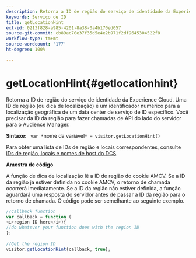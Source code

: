 ```yaml
---
description: Retorna a ID de região do serviço de identidade da Experience Cloud. Uma ID de região (ou dica de localização) é um identificador numérico para a localização geográfica de um data center de serviço de ID específico. Você precisar da ID da região para fazer chamadas de API do lado do servidor para o Audience Manager.
keywords: Serviço de ID
title: getLocationHint
exl-id: 0213f828-a985-4201-8a38-0a4b170ed057
source-git-commit: cb89ac70e37f35d5e4e2b971f2df9645304522f8
workflow-type: tm+mt
source-wordcount: '177'
ht-degree: 100%

---
```


# getLocationHint{#getlocationhint}

Retorna a ID de região do serviço de identidade da Experience Cloud. Uma ID de região (ou dica de localização) é um identificador numérico para a localização geográfica de um data center de serviço de ID específico. Você precisar da ID da região para fazer chamadas de API do lado do servidor para o Audience Manager.

**Sintaxe:** ` var *`nome da variável`* = visitor.getLocationHint()`

Para obter uma lista de IDs de região e locais correspondentes, consulte [IDs de região, locais e nomes de host do DCS](https://experienceleague.adobe.com/docs/audience-manager/user-guide/api-and-sdk-code/dcs/dcs-api-reference/dcs-regions.html?lang=pt-BR).

**Amostra de código**

A função de dica de localização lê a ID de região do cookie AMCV. Se a ID da região já estiver definida no cookie AMCV, o retorno de chamada ocorrerá imediatamente. Se a ID da região não estiver definida, a função aguardará uma resposta do servidor antes de passar a ID da região para o retorno de chamada. O código pode ser semelhante ao seguinte exemplo.

```js
//callback function 
var callback = function ( 
<i>region ID here</i>){ 
//do whatever your function does with the region ID 
}; 
 
//Get the region ID 
visitor.getLocationHint(callback, true); 
```
